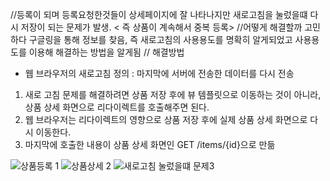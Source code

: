 
//등록이 되며 등록요청한것들이 상세페이지에 잘 나타나지만 새로고침을 눌렀을떄 다시 저장이 되는 문제가 발생. < 즉 상품이 계속해서 중복 등록> 
//어떻게 해결할까 고민하다 구글링을 통해 정보를 찾음, 즉 새로고침의 사용용도를 명확히 알게되었고 사용용도를 이용해 해결하는 방법을 알게됨
// 해결방법 
- 웹 브라우저의 새로고침 정의 : 마지막에 서버에 전송한 데이터를 다시 전송
1. 새로 고침 문제를 해결하려면 상품 저장 후에 뷰 템플릿으로 이동하는 것이 아니라, 상품 상세 화면으로 리다이렉트를 호출해주면 된다.
2. 웹 브라우저는 리다이렉트의 영향으로 상품 저장 후에 실제 상품 상세 화면으로 다시 이동한다. 
3. 마지막에 호출한 내용이 상품 상세 화면인 GET /items/{id}으로 만듦

![상품등록 1](https://user-images.githubusercontent.com/99226598/179342627-35e6568a-56de-4631-96c1-e5db4d7c6a6b.PNG)
![상품상세 2](https://user-images.githubusercontent.com/99226598/179342635-a936bd45-1e7b-4777-919d-aaad11629b24.PNG)
![새로고침 눌렀을떄 문제3](https://user-images.githubusercontent.com/99226598/179342636-f3a4787e-81b7-4d61-ae78-10237742de8a.PNG)

